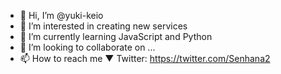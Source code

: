 - 👋 Hi, I’m @yuki-keio
- 👀 I’m interested in creating new services
- 🌱 I’m currently learning JavaScript and Python
- 💞️ I’m looking to collaborate on ...
- 📫 How to reach me ▼
Twitter: https://twitter.com/Senhana2

<!---
yuki-keio/yuki-keio is a ✨ special ✨ repository because its `README.md` (this file) appears on your GitHub profile.
You can click the Preview link to take a look at your changes.
--->
